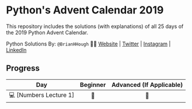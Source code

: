 # Python's Advent Calendar 2019
This repository includes the solutions (with explanations) of all 25 days of the 2019 Python Advent Calendar.

Python Solutions By: `@BrianHHough` 👨‍💻 [Website](https://BrianHHough.com) 
| 
[Twitter](https://twitter.com/BrianHHough)
|
[Instagram](https://instagram.com/BrianHHough)
|
[LinkedIn](https://linkedin.com/in/BrianHHough)

## Progress
| Day | Beginner | Advanced (If Applicable) |
|:---:|:---:|:---:|
|💻 [Numbers Lecture 1] | 🌟 | 🌟 |
